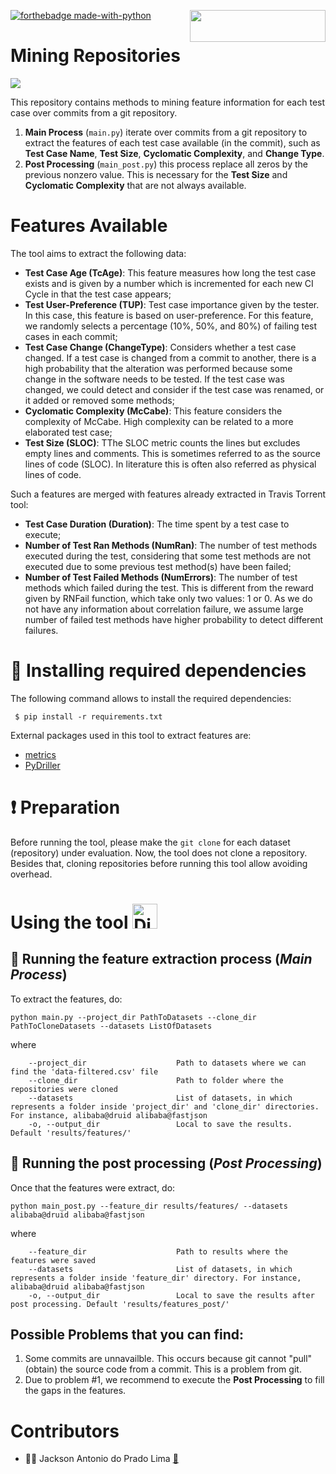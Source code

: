 [<img align="right" src="https://cdn.buymeacoffee.com/buttons/default-orange.png" width="217px" height="51x">](https://www.buymeacoffee.com/pradolima)

[![forthebadge made-with-python](http://ForTheBadge.com/images/badges/made-with-python.svg)](https://www.python.org/)


# Mining Repositories

![](https://img.shields.io/badge/python-3.6+-blue.svg)


This repository contains methods to mining feature information for each test case over commits from a git repository.

1. **Main Process**  (```main.py```) iterate over commits from a git repository to extract the features of each test case available (in the commit), such as **Test Case Name**, **Test Size**, **Cyclomatic Complexity**, and **Change Type**.
2. **Post Processing**  (```main_post.py```) this process replace all zeros by the previous nonzero value. This is necessary for the **Test Size** and **Cyclomatic Complexity** that are not always available.

# Features Available

The tool aims to extract the following data:

- **Test Case Age (TcAge)**: This feature measures how long the test case exists and is given by a number which is incremented for each new CI Cycle in that the test case appears;    
- **Test User-Preference (TUP)**: Test case importance given by the tester. In this case, this feature is based on user-preference. For this feature, we randomly selects a percentage (10%, 50%, and 80%) of failing test cases in each commit;
- **Test Case Change (ChangeType)**: Considers whether a test case changed. If a test case is changed from a commit to another, there is a high probability that the alteration was performed because some change in the software needs to be tested. If the test case was changed, we could detect and consider if the test case was renamed, or it added or removed some methods;
- **Cyclomatic Complexity (McCabe)**: This feature considers the complexity of McCabe. High complexity can be related to a more elaborated test case;
- **Test Size (SLOC)**: TThe SLOC metric counts the lines but excludes empty lines and comments. This is sometimes referred to as the source lines of code (SLOC). In literature this is often also referred as physical lines of code.

Such a features are merged with features already extracted in Travis Torrent tool:

- **Test Case Duration (Duration)**: The time spent by a test case to execute;
- **Number of Test Ran Methods (NumRan)**: The number of test methods executed during the test, considering that some test methods are not executed due to some previous test method(s) have been failed;
- **Number of Test Failed Methods (NumErrors)**: The number of test methods which failed during the test. This is different from the reward given by RNFail function, which take only two values: 1 or 0. As we do not have any information about correlation failure, we assume large number of failed test methods have higher probability to detect different failures.


# :red_circle: Installing required dependencies

The following command allows to install the required dependencies:

```
 $ pip install -r requirements.txt
 ```

 External packages used in this tool to extract features are:

 - [metrics](https://github.com/markfink/metrics)
 - [PyDriller](https://github.com/ishepard/pydriller)

# :heavy_exclamation_mark: Preparation

Before running the tool, please make the `git clone` for each dataset (repository) under evaluation. Now, the tool does not clone a repository. Besides that, cloning repositories before running this tool allow avoiding overhead.

#  Using the tool <img width="40" src="https://emojis.slackmojis.com/emojis/images/1609352144/11926/dianajoa.gif?1609352144" alt="Dianajoa" />

## 📌 Running the feature extraction process (*Main Process*)

To extract the features, do:

``` console
python main.py --project_dir PathToDatasets --clone_dir PathToCloneDatasets --datasets ListOfDatasets
``` 
where

``` console
    --project_dir                    Path to datasets where we can find the 'data-filtered.csv' file
    --clone_dir                      Path to folder where the repositories were cloned
    --datasets                       List of datasets, in which represents a folder inside 'project_dir' and 'clone_dir' directories. For instance, alibaba@druid alibaba@fastjson
    -o, --output_dir                 Local to save the results. Default 'results/features/'
```

## 📌 Running the post processing (*Post Processing*)

Once that the features were extract, do:

``` console
python main_post.py --feature_dir results/features/ --datasets alibaba@druid alibaba@fastjson
```

where

``` console
    --feature_dir                    Path to results where the features were saved    
    --datasets                       List of datasets, in which represents a folder inside 'feature_dir' directory. For instance, alibaba@druid alibaba@fastjson
    -o, --output_dir                 Local to save the results after post processing. Default 'results/features_post/'
```

## Possible Problems that you can find:

1. Some commits are unnavailble. This occurs because git cannot "pull" (obtain) the source code from a commit. This is a problem from git.
2. Due to problem #1, we recommend to execute the **Post Processing** to fill the gaps in the features.  

# Contributors

- 👨‍💻 Jackson Antonio do Prado Lima <a href="mailto:jacksonpradolima@gmail.com">:e-mail:</a>
